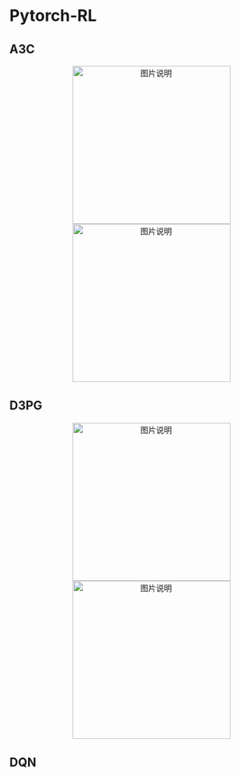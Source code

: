 # Pytorch-RL

## A3C 

<div align="center">
<img src="https://github.com/fujunustc/Pytorch-RL/raw/master/A3C/imgs/Carpole_V0.png" height="280px" alt="图片说明" >
<img src="https://github.com/fujunustc/Pytorch-RL/raw/master/A3C/imgs/Carpole_V0_eval.gif" height="280px" alt="图片说明" >
</div>

## D3PG

<div align="center">
<img src="https://github.com/fujunustc/Pytorch-RL/raw/master/D3PG/imgs/Mountain_test.png" height="280px" alt="图片说明" >
<img src="https://github.com/fujunustc/Pytorch-RL/raw/master/D3PG/imgs/MountainCar.gif" height="280px" alt="图片说明" >
</div>

## DQN



